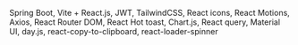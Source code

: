 Spring Boot, Vite + React.js, JWT, TailwindCSS, React icons, React Motions, Axios, React Router DOM, React Hot toast, Chart.js, React query, Material UI, day.js, react-copy-to-clipboard, react-loader-spinner
